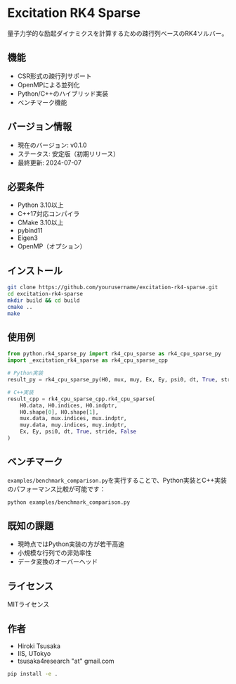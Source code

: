 # Excitation RK4 Sparse

量子力学的な励起ダイナミクスを計算するための疎行列ベースのRK4ソルバー。

## 機能
- CSR形式の疎行列サポート
- OpenMPによる並列化
- Python/C++のハイブリッド実装
- ベンチマーク機能

## バージョン情報
- 現在のバージョン: v0.1.0
- ステータス: 安定版（初期リリース）
- 最終更新: 2024-07-07

## 必要条件
- Python 3.10以上
- C++17対応コンパイラ
- CMake 3.10以上
- pybind11
- Eigen3
- OpenMP（オプション）

## インストール
```bash
git clone https://github.com/yourusername/excitation-rk4-sparse.git
cd excitation-rk4-sparse
mkdir build && cd build
cmake ..
make
```

## 使用例
```python
from python.rk4_sparse_py import rk4_cpu_sparse as rk4_cpu_sparse_py
import _excitation_rk4_sparse as rk4_cpu_sparse_cpp

# Python実装
result_py = rk4_cpu_sparse_py(H0, mux, muy, Ex, Ey, psi0, dt, True, stride, False)

# C++実装
result_cpp = rk4_cpu_sparse_cpp.rk4_cpu_sparse(
    H0.data, H0.indices, H0.indptr,
    H0.shape[0], H0.shape[1],
    mux.data, mux.indices, mux.indptr,
    muy.data, muy.indices, muy.indptr,
    Ex, Ey, psi0, dt, True, stride, False
)
```

## ベンチマーク
`examples/benchmark_comparison.py`を実行することで、Python実装とC++実装のパフォーマンス比較が可能です：
```bash
python examples/benchmark_comparison.py
```

## 既知の課題
- 現時点ではPython実装の方が若干高速
- 小規模な行列での非効率性
- データ変換のオーバーヘッド

## ライセンス
MITライセンス

## 作者
- Hiroki Tsusaka
- IIS, UTokyo
- tsusaka4research "at" gmail.com

```bash
pip install -e .
